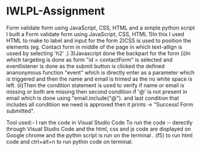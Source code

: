 # IWLPL-Assignment
Form validate form using JavaScript, CSS, HTML and a simple python script
I built a Form validate form using JavaScript, CSS, HTML 
1)In this I used HTML to make to label and input for the form 
2)CSS is used to position the elements (eg. Contact form in middle of the page in which text-allign is ussed by selecting 'h2' .)
3)Javascript done the backpart for the form 
  (i)In which  targeting is done as form "id = contactForm" is  selected and eventlistener is done as the submit button is clicked the defined ananonymous function "event"  which is directly enter as a parameter which is triggered        and then the name and email is trimed as the no white space is left.
  (ii)Then the condition statement is used to verify if name or email is missing or both are missing 
        then second condition if '@' is not present in email which is done using "email.include("@").
        and last condition that includes all conditiion we need is approved then it prints -> "Success! Form submitted".

Tool used:- I ran the code in Visual Studio Code
To run the code :- derectly through Visual Studio Code and the html, css and js code are displayed on Google chrome and the pythin script is run on the terminal . (f5) to run html code and ctrl+alt+n to run pythin code on terminal.
